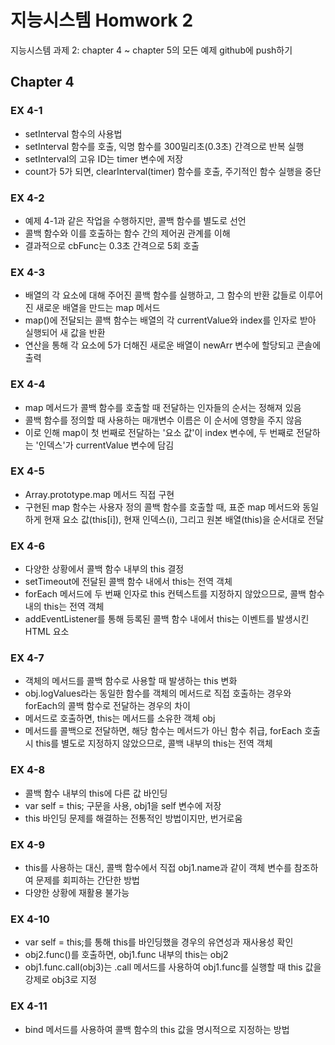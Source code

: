 # 지능시스템 Homwork 2
지능시스템 과제 2: chapter 4 ~ chapter 5의 모든 예제 github에 push하기

## Chapter 4

### EX 4-1
 - setInterval 함수의 사용법
 - setInterval 함수를 호출, 익명 함수를 300밀리초(0.3초) 간격으로 반복 실행
 - setInterval의 고유 ID는 timer 변수에 저장
 - count가 5가 되면, clearInterval(timer) 함수를 호출, 주기적인 함수 실행을 중단

### EX 4-2
 - 예제 4-1과 같은 작업을 수행하지만, 콜백 함수를 별도로 선언
 - 콜백 함수와 이를 호출하는 함수 간의 제어권 관계를 이해
 - 결과적으로 cbFunc는 0.3초 간격으로 5회 호출

### EX 4-3
 - 배열의 각 요소에 대해 주어진 콜백 함수를 실행하고, 그 함수의 반환 값들로 이루어진 새로운 배열을 만드는 map 메서드
 - map()에 전달되는 콜백 함수는 배열의 각 currentValue와 index를 인자로 받아 실행되어 새 값을 반환
 - 연산을 통해 각 요소에 5가 더해진 새로운 배열이 newArr 변수에 할당되고 콘솔에 출력

### EX 4-4
 - map 메서드가 콜백 함수를 호출할 때 전달하는 인자들의 순서는 정해져 있음
 - 콜백 함수를 정의할 때 사용하는 매개변수 이름은 이 순서에 영향을 주지 않음
 - 이로 인해 map이 첫 번째로 전달하는 '요소 값'이 index 변수에, 두 번째로 전달하는 '인덱스'가 currentValue 변수에 담김

### EX 4-5
 - Array.prototype.map 메서드 직접 구현
 - 구현된 map 함수는 사용자 정의 콜백 함수를 호출할 때, 표준 map 메서드와 동일하게 현재 요소 값(this[i]), 현재 인덱스(i), 그리고 원본 배열(this)을 순서대로 전달

### EX 4-6
 - 다양한 상황에서 콜백 함수 내부의 this 결정
 - setTimeout에 전달된 콜백 함수 내에서 this는 전역 객체
 - forEach 메서드에 두 번째 인자로 this 컨텍스트를 지정하지 않았으므로, 콜백 함수 내의 this는 전역 객체
 - addEventListener를 통해 등록된 콜백 함수 내에서 this는 이벤트를 발생시킨 HTML 요소

### EX 4-7
 - 객체의 메서드를 콜백 함수로 사용할 때 발생하는 this 변화
 - obj.logValues라는 동일한 함수를 객체의 메서드로 직접 호출하는 경우와 forEach의 콜백 함수로 전달하는 경우의 차이
 - 메서드로 호출하면, this는 메서드를 소유한 객체 obj
 - 메서드를 콜백으로 전달하면, 해당 함수는 메서드가 아닌 함수 취급, forEach 호출 시 this를 별도로 지정하지 않았으므로, 콜백 내부의 this는 전역 객체

### EX 4-8
 - 콜백 함수 내부의 this에 다른 값 바인딩
 - var self = this; 구문을 사용, obj1을 self 변수에 저장
 - this 바인딩 문제를 해결하는 전통적인 방법이지만, 번거로움

### EX 4-9
 - this를 사용하는 대신, 콜백 함수에서 직접 obj1.name과 같이 객체 변수를 참조하여 문제를 회피하는 간단한 방법
 - 다양한 상황에 재활용 불가능

### EX 4-10
 - var self = this;를 통해 this를 바인딩했을 경우의 유연성과 재사용성 확인
 - obj2.func()를 호출하면, obj1.func 내부의 this는 obj2
 - obj1.func.call(obj3)는 .call 메서드를 사용하여 obj1.func를 실행할 때 this 값을 강제로 obj3로 지정

### EX 4-11
 - bind 메서드를 사용하여 콜백 함수의 this 값을 명시적으로 지정하는 방법
